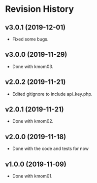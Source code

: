 # Revision History

## v3.0.1 (2019-12-01)

-   Fixed some bugs.

## v3.0.0 (2019-11-29)

-   Done with kmom03.

## v2.0.2 (2019-11-21)

-   Edited gitignore to include api_key.php.

## v2.0.1 (2019-11-21)

-   Done with kmom02.

## v2.0.0 (2019-11-18)

-   Done with the code and tests for now

## v1.0.0 (2019-11-09)

-   Done with kmom01.
